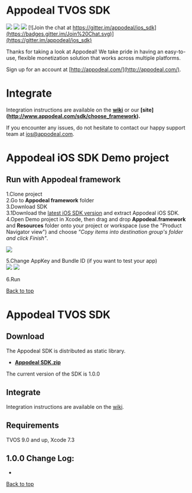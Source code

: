 # Appodeal TVOS SDK   

![](https://img.shields.io/badge/version-v0.10.4-brightgreen.svg) [![](https://img.shields.io/badge/download-here-red.svg)](https://bit.ly/1TL0S48) [![](https://img.shields.io/badge/integration-manual-blue.svg)](https://github.com/appodeal/appodeal-ios-demo/wiki) [![Join the chat at https://gitter.im/appodeal/ios_sdk](https://badges.gitter.im/Join%20Chat.svg)](https://gitter.im/appodeal/ios_sdk)

Thanks for taking a look at Appodeal! We take pride in having an easy-to-use, flexible monetization solution that works across multiple platforms.

Sign up for an account at [http://appodeal.com/](http://appodeal.com/).

# Integrate

Integration instructions are available on the **[wiki](https://github.com/appodeal/appodeal-ios-demo/wiki)** or our **[site] (http://www.appodeal.com/sdk/choose_framework).**

If you encounter any issues, do not hesitate to contact our happy support team
at [ios@appodeal.com](mailto:ios@appodeal.com).

# Appodeal iOS SDK Demo project

## Run with Appodeal framework

1.Clone project  
2.Go to **Appodeal framework** folder   
3.Download SDK   
3.1Download the [latest iOS SDK version](https://bit.ly/1TL0S48) and extract Appodeal iOS SDK.   
4.Open Demo project in Xcode, then drag and drop **Appodeal.framework** and **Resources** folder onto your project or workspace (use the "Product Navigator view") and choose *"Copy items into destination group's folder and click Finish"*.     

![](http://dl.dropbox.com/s/8z80aridd4gqxub/Screen%20Shot%202015-04-23%20at%204.30.58%20PM.png)

5.Change AppKey and Bundle ID (if you want to  test your app)    
![](https://s3.amazonaws.com/appodeal-images/Screen+Shot+2015-08-18+at+13.56.01.png)
![](https://s3.amazonaws.com/appodeal-images/Screen+Shot+2015-08-18+at+13.56.10.png)

6.Run  

[Back to top](https://github.com/appodeal/appodeal-apple-tv-sdk-demo#top)

# Appodeal TVOS SDK

## Download

The Appodeal SDK is distributed as static library.

- **[Appodeal SDK.zip](https://bit.ly/1TL0S48l)**

The current version of the SDK is 1.0.0       

## Integrate

Integration instructions are available on the [wiki](https://github.com/appodeal/appodeal-ios-demo/wiki).

## Requirements

TVOS 9.0 and up, Xcode 7.3      

1.0.0 Change Log:      
----------------------------------   
* 

[Back to top](https://github.com/appodeal/appodeal-apple-tv-sdk-demo#top)
